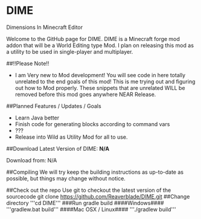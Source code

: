 DIME
====

Dimensions In Minecraft Editor

Welcome to the GitHub page for DIME. DIME is a Minecraft forge mod addon that will be a World Editing type Mod. I plan on releasing this mod as a utility to be used in single-player and multiplayer.

##!!Please Note!!
* I am Very new to Mod development! You will see code in here totally unrelated to the end goals of this mod! This is me trying out and figuring out how to Mod properly. These snippets that are unrelated WILL be removed before this mod goes anywhere NEAR Release.

##Planned Features / Updates / Goals
* Learn Java better
* Finish code for generating blocks according to command vars
* ???
* Release into Wild as Utility Mod for all to use.

##Download
Latest Version of DIME: **N/A**

Download from: N/A

##Compiling
We will try keep the building instructions as up-to-date as possible, but things may change without notice.

##Check out the repo
Use git to checkout the latest version of the sourcecode git clone https://github.com/Reaverblade/DIME.git
##Change directory
'''cd DIME'''
###Run gradle build
####Windows####
'''gradlew.bat build'''
####Mac OSX / Linux####
'''./gradlew build'''